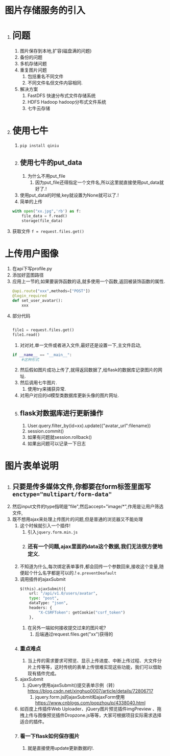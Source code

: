 # 图片存储服务的引入

1. # 问题
    1. 图片保存到本地,扩容(磁盘满的问题)
    2. 备份的问题
    3. 多机存储问题
    4. 重复图片问题
        1. 包括重名不同文件
        2. 不同文件名但文件内容相同.
    5. 解决方案
        1. FastDFS 快速分布式文件存储系统
        2. HDFS Hadoop hadoop分布式文件系统
        3. 七牛云存储
2. # 使用七牛
    1. `pip install qiniu`
    2. ## 使用七牛的put_data
        1. 为什么不用put_file
            1. 因为put_file还得指定一个文件名,所以这里就直接使用put_data就好了.!
    3. 使用put_data的时候,key就设置为None就可以了.!
    4. 简单的上传
    ```python
    with open("xx.jpg",'rb') as f:
        file_data = f.read()
        storage(file_data)
    ```
3. 获取文件 `f = request.files.get() `

# 上传用户图像
1. 在api下写profile.py
2. 添加好蓝图路径
3. 应用上一节的,如果要装饰函数的话,就多使用一个函数,返回被装饰函数的属性.
    ```python
    @api.route("xxx",methods=["POST"])
    @login_required
    def set_user_avatar():
        xxx
    ```
4.  部分代码
    ```python

    file1 = request.files.get()
    file1.read()

    ```
    1. 对对对,单一文件或者进入文件,最好还是设置一下,主文件启动,
    ```python
    if __name__ == "__main__":
        #这种形式
    ```
    2. 然后假如图片成功上传了,就得返回数据了,给flask的数据库记录图片的网址.
    3. 然后调用七牛图片.
        1. 使用try来捕获异常.
    4. 对用户对应的id模型类数据库更新头像的图片网址.
    5. ## flask对数据库进行更新操作
        1. User.query.filter_by(id=xx).update({"avatar_url":filename})
        2. session.commit()
        3. 如果有问题就session.rollback()
        4. 如果出问题可以记录一下日志

# 图片表单说明

1. ## 只要是传多媒体文件,你都要在form标签里面写`enctype="multipart/form-data"`
2. 然后input文件的type指明是"file",然后accept="image/*",作用是让用户筛选文件,
3. 既不想用ajax来处理上传图片的问题,但是普通的浏览器又不能处理
    1. 这个时候就引入一个插件!
        1. 引入`jquery.form.min.js`
        2. ### 还有一个问题,ajax里面的data这个数据,我们无法很方便地定义.
    2. 不知道为什么,每次绑定表单事件,都会回传一个参数回来,接收这个变量,随便起个什么名字都是可以的.!
        `e.preventDeafault`
    3. 调用插件的ajaxSubmit
        ```python
        $(this).ajaxSubmit({
            url: "/api/v1.0/users/avatar",
            type: "post",
            dataType: "json",
            headers: {
                "X-CSRFToken": getCookie("csrf_token")
            },
        ```
        1. 在另外一端如何接收提交过来的图片呢?
            1. 后端通过request.files.get("xx")获得的
    4. ### 重点难点
        1. 当上传的需求要求可预览、显示上传进度、中断上传过程、大文件分片上传等等，这时传统的表单上传很难实现这些功能，我们可以借助现有插件完成。
    5. ajaxSubmit
        1. jQuery使用ajaxSubmit()提交表单示例（转）
            https://blog.csdn.net/xinghuo0007/article/details/72806717
            1. jquery.form.js的ajaxSubmit和ajaxForm使用
                https://www.cnblogs.com/popzhou/p/4338040.html
    7. 如百度上传插件Web Uploader、jQuery图片预览插件imgPreview 、拖拽上传与图像预览插件Dropzone.js等等，大家可根据项目实际需求选择适合的插件。 
    8. ### 看一下flask如何保存图片
        1. 就是直接使用update更新数据的!.

